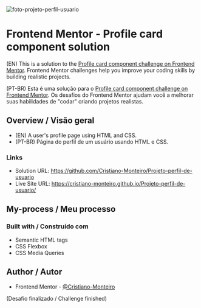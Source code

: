 ![foto-projeto-perfil-usuario](https://user-images.githubusercontent.com/91402144/148617102-4e8ea3ad-7b90-465f-b5c1-ff28ee6069cb.png)

# Frontend Mentor - Profile card component solution
(EN) This is a solution to the [Profile card component challenge on Frontend Mentor](https://www.frontendmentor.io/challenges/profile-card-component-cfArpWshJ). Frontend Mentor challenges help you improve your coding skills by building realistic projects. 

(PT-BR) Esta é uma solução para o [Profile card component challenge on Frontend Mentor](https://www.frontendmentor.io/challenges/profile-card-component-cfArpWshJ). Os desafios do Frontend Mentor ajudam você a melhorar suas habilidades de "codar" criando projetos realistas.

## Overview / Visão geral
- (EN) A user's profile page using HTML and CSS.
- (PT-BR) Página do perfil de um usuário usando HTML e CSS.

### Links
- Solution URL: https://github.com/Cristiano-Monteiro/Projeto-perfil-de-usuario
- Live Site URL: https://cristiano-monteiro.github.io/Projeto-perfil-de-usuario/

## My-process / Meu processo
### Built with / Construído com
- Semantic HTML tags
- CSS Flexbox
- CSS Media Queries

## Author / Autor
- Frontend Mentor - [@Cristiano-Monteiro](https://www.frontendmentor.io/profile/Cristiano-Monteiro)

(Desafio finalizado / Challenge finished)
